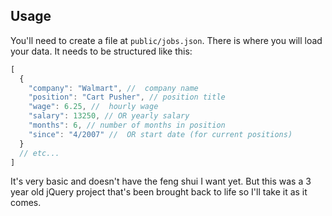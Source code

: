 ## Usage
You'll need to create a file at `public/jobs.json`. There is where you will load your data. It needs to be structured like this:
```javascript
[
  {
    "company": "Walmart", //  company name
    "position": "Cart Pusher", // position title
    "wage": 6.25, //  hourly wage
    "salary": 13250, // OR yearly salary
    "months": 6, // number of months in position
    "since": "4/2007" //  OR start date (for current positions)
  }
  // etc...
]
```

It's very basic and doesn't have the feng shui I want yet. But this was a 3 year old jQuery project that's been brought back to life so I'll take it as it comes.
